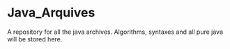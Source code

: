 # Java_Arquives
A repository for all the java archives. Algorithms, syntaxes and all pure java will be stored here.
